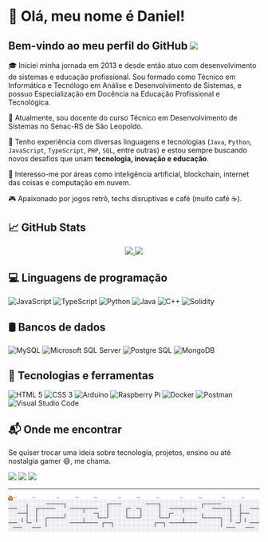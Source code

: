 # 👋 Olá, meu nome é Daniel!

## Bem-vindo ao meu perfil do GitHub <img src="https://media.giphy.com/media/hvRJCLFzcasrR4ia7z/giphy.gif" width="30px">

🎓 Iniciei minha jornada em 2013 e desde então atuo com desenvolvimento de sistemas e educação profissional.
Sou formado como Técnico em Informática e Tecnólogo em Análise e Desenvolvimento de Sistemas, e possuo Especialização em Docência na Educação Profissional e Tecnológica.

💼 Atualmente, sou docente do curso Técnico em Desenvolvimento de Sistemas no Senac-RS de São Leopoldo.

🚀 Tenho experiência com diversas linguagens e tecnologias (`Java`, `Python`, `JavaScript`, `TypeScript`, `PHP`, `SQL`, entre outras) e estou sempre buscando novos desafios que unam **tecnologia, inovação e educação**.

🧠 Interesso-me por áreas como inteligência artificial, blockchain, internet das coisas e computação em nuvem.

🎮 Apaixonado por jogos retrô, techs disruptivas e café (muito café ☕).

## 📈 GitHub Stats

<a href="https://github.com/dhDSouza">
  <div align=center>
    <img height="168em" src="https://github-readme-stats-sigma-five.vercel.app/api?username=dhDSouza&show_icons=true&include_all_commits=true&count_private=true&theme=react&hide=css"/>
    <img height="168em" src="https://github-readme-stats-sigma-five.vercel.app/api/top-langs/?username=dhDSouza&layout=compact&langs_count=10&theme=react&hide=css"/>
  </div>
</a>

## 💻 Linguagens de programação

<div>
  <img src="https://cdn.jsdelivr.net/gh/devicons/devicon/icons/javascript/javascript-original.svg" width="50" height="50" alt="JavaScript"/>
  <img src="https://cdn.jsdelivr.net/gh/devicons/devicon/icons/typescript/typescript-original.svg" width="50" height="50" alt="TypeScript"/>
  <img src="https://cdn.jsdelivr.net/gh/devicons/devicon/icons/python/python-original.svg" width="50" height="50" alt="Python"/>
  <img src="https://cdn.jsdelivr.net/gh/devicons/devicon/icons/java/java-original-wordmark.svg" width="50" height="50" alt="Java"/>
  <img src="https://cdn.jsdelivr.net/gh/devicons/devicon/icons/cplusplus/cplusplus-original.svg" width="50" height="50" alt="C++"/>
  <img src="https://cdn.jsdelivr.net/gh/devicons/devicon/icons/solidity/solidity-original.svg" width="50" height="50" alt="Solidity"/>
</div>

## 🛢️ Bancos de dados

<div>
  <img src="https://cdn.jsdelivr.net/gh/devicons/devicon@latest/icons/mysql/mysql-original-wordmark.svg" width="50" height="50" alt="MySQL"/>
  <img src="https://cdn.jsdelivr.net/gh/devicons/devicon@latest/icons/microsoftsqlserver/microsoftsqlserver-original-wordmark.svg"  width="50" height="50" alt="Microsoft SQL Server"/>
  <img src="https://cdn.jsdelivr.net/gh/devicons/devicon@latest/icons/postgresql/postgresql-original-wordmark.svg" width="50" height="50" alt="Postgre SQL"/>
  <img src="https://cdn.jsdelivr.net/gh/devicons/devicon@latest/icons/mongodb/mongodb-original-wordmark.svg" width="50" height="50" alt="MongoDB"/>
</div>

## 🧰 Tecnologias e ferramentas

<div>
  <img src="https://cdn.jsdelivr.net/gh/devicons/devicon/icons/html5/html5-original.svg" width="50" height="50" alt="HTML 5"/>
  <img src="https://cdn.jsdelivr.net/gh/devicons/devicon/icons/css3/css3-original.svg" width="50" height="50" alt="CSS 3"/>
  <img src="https://cdn.jsdelivr.net/gh/devicons/devicon/icons/arduino/arduino-original-wordmark.svg" width="50" height="50" alt="Arduino"/>
  <img src="https://cdn.jsdelivr.net/gh/devicons/devicon/icons/raspberrypi/raspberrypi-original.svg" width="50" height="50" alt="Raspberry Pi"/>
  <img src="https://cdn.jsdelivr.net/gh/devicons/devicon@latest/icons/docker/docker-original-wordmark.svg" width="50" height="50" alt="Docker"/>
  <img src="https://cdn.jsdelivr.net/gh/devicons/devicon@latest/icons/postman/postman-original.svg" width="50" height="50" alt="Postman"/>
  <img src="https://cdn.jsdelivr.net/gh/devicons/devicon/icons/vscode/vscode-original.svg" width="50" height="50" alt="Visual Studio Code"/>
</div>

## 📬 Onde me encontrar

Se quiser trocar uma ideia sobre tecnologia, projetos, ensino ou até nostalgia gamer 😄, me chama.

<div>
  <a href="https://instagram.com/_dhsouza" target="_blank"><img src="https://img.shields.io/badge/-Instagram-%23E4405F?style=for-the-badge&logo=instagram&logoColor=white" target="_blank"></a>
  <a href = "mailto:dhs.danielsouza@gmail.com"><img src="https://img.shields.io/badge/Gmail-D14836?style=for-the-badge&logo=gmail&logoColor=white" target="_blank"></a>
  <a href="https://www.linkedin.com/in/danielhenriquedesouza" target="_blank"><img src="https://img.shields.io/badge/-LinkedIn-%230077B5?style=for-the-badge&logo=linkedin&logoColor=white" target="_blank"></a>   
</div>

---

<picture>
  <source media="(prefers-color-scheme: dark)" srcset="https://raw.githubusercontent.com/dhDSouza/dhDSouza/output/pacman-contribution-graph-dark.svg">
  <source media="(prefers-color-scheme: light)" srcset="https://raw.githubusercontent.com/dhDSouza/dhDSouza/output/pacman-contribution-graph.svg">
  <img alt="pacman contribution graph" src="https://raw.githubusercontent.com/dhDSouza/dhDSouza/output/pacman-contribution-graph.svg">
</picture>
